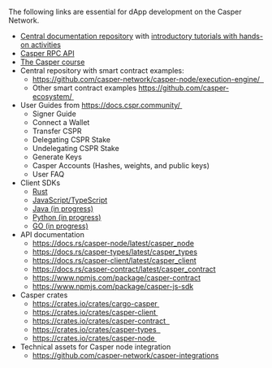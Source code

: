 The following links are essential for dApp development on the Casper Network.
* [Central documentation repository](https://docs.casperlabs.io/en/latest/ ) with [introductory tutorials with hands-on activities](https://docs.casperlabs.io/en/latest/dapp-dev-guide/tutorials/index.html) 
* [Casper RPC API](http://casper-rpc-docs.s3-website-us-east-1.amazonaws.com/)	
* [The Casper course](https://www.youtube.com/watch?v=C01rDnBmTsE&list=PL8oWxbJ-csEogSV-M0IPiofWP5I_dLji6&index=1 )
* Central repository with smart contract examples:
   * https://github.com/casper-network/casper-node/execution-engine/  
   * Other smart contract examples https://github.com/casper-ecosystem/ 
* User Guides from https://docs.cspr.community/ 
   * Signer Guide 
   * Connect a Wallet 
   * Transfer CSPR 
   * Delegating CSPR Stake 
   * Undelegating CSPR Stake 
   * Generate Keys 
   * Casper Accounts (Hashes, weights, and public keys) 
   * User FAQ 
* Client SDKs 
   * [Rust](https://github.com/casper-network/casper-node/tree/master/client)
   * [JavaScript/TypeScript](https://github.com/casper-ecosystem/casper-client-sdk)
   * [Java (in progress)](https://github.com/cnorburn/casper-java-sdk/)
   * [Python (in progress)](https://github.com/casper-network/casper-client-py)
   * [GO (in progress)](https://github.com/casper-ecosystem/casper-golang-sdk)
* API documentation 
   * https://docs.rs/casper-node/latest/casper_node
   * https://docs.rs/casper-types/latest/casper_types
   * https://docs.rs/casper-client/latest/casper_client
   * https://docs.rs/casper-contract/latest/casper_contract
   * https://www.npmjs.com/package/casper-contract
   * https://www.npmjs.com/package/casper-js-sdk
* Casper crates 
   * https://crates.io/crates/cargo-casper 
   * https://crates.io/crates/casper-client 
   * https://crates.io/crates/casper-contract  
   * https://crates.io/crates/casper-types  
   * https://crates.io/crates/casper-node 
* Technical assets for Casper node integration 
   * https://github.com/casper-network/casper-integrations 
